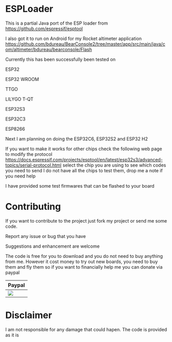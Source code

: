 # ESPLoader
This is a partial Java port of the ESP loader from 
https://github.com/espressif/esptool

I also got it to run on Android for my Rocket altimeter application
https://github.com/bdureau/BearConsole2/tree/master/app/src/main/java/com/altimeter/bdureau/bearconsole/Flash

Currently this has been successfully been tested on 

ESP32

ESP32 WROOM

TTGO

LILYGO T-QT

ESP32S3

ESP32C3 

ESP8266



Next I am planning on doing the ESP32C6, ESP32S2 and ESP32 H2

If you want to make it works for other chips check the following web page to modify the protocol
https://docs.espressif.com/projects/esptool/en/latest/esp32s3/advanced-topics/serial-protocol.html
select the chip you are using to see which codes you need to send
I do not have all the chips to test them, drop me a note if you need help


I have provided some test firmwares that can be flashed to your board


# Contributing

If you want to contribute to the project just fork my project or send me some code. 

Report any issue or bug that you have

Suggestions and enhancement are welcome

The code is free for you to download and you do not need to buy anything from me. However it cost money to try out new boards, you need to buy them and fly them so if you want to financially help me you can donate via paypal

| Paypal | 
| ------ |
| [![](https://www.paypalobjects.com/en_US/i/btn/btn_donateCC_LG.gif)](https://www.paypal.com/paypalme/bearaltimeter) | 

# Disclaimer

I am not responsible for any damage that could hapen. The code is provided as it is
